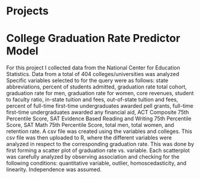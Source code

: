 # Projects
# College Graduation Rate Predictor Model

For this project I collected data from the National Center for Education Statistics. Data from a total of 404 colleges/universities was analyzed
Specific variables selected to for the query were as follows: state abbreviations, percent of students admitted, graduation rate total cohort, graduation rate for men,
graduation rate for women, core revenues, student to faculty ratio, in-state tuition and fees, out-of-state tuition and fees, 
percent of full-time first-time undergraduates awarded pell grants, full-time first-time undergraduates awarded any financial aid, ACT Composite 75th Percentile Score,
SAT Evidence Based Reading and Writing 75th Percentile Score, SAT Math 75th Percentile Score, total men, total women, and retention rate. A csv file was created using
the variables and colleges. This csv file was then uploaded to R, where the different variables were analyzed in respect to the corresponding graduation rate. 
This was done by first forming a scatter plot of graduation rate vs. variable. Each scatterplot was carefully analyzed by observing association 
and checking for the following conditions: quantitative variable, outlier, homoscedasticity, and linearity. Independence was assumed. 
